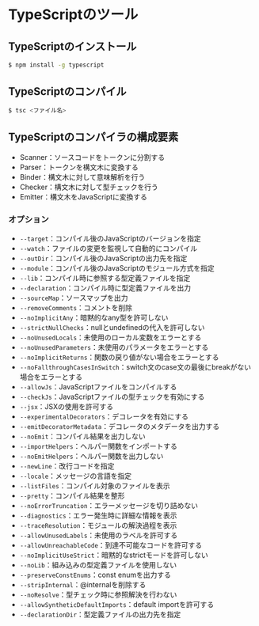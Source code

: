 # TypeScriptのツール

## TypeScriptのインストール
```sh
$ npm install -g typescript
```

## TypeScriptのコンパイル
```sh
$ tsc <ファイル名>
```
## TypeScriptのコンパイラの構成要素
- Scanner：ソースコードをトークンに分割する
- Parser：トークンを構文木に変換する
- Binder：構文木に対して意味解析を行う
- Checker：構文木に対して型チェックを行う
- Emitter：構文木をJavaScriptに変換する

### オプション
- `--target`：コンパイル後のJavaScriptのバージョンを指定
- `--watch`：ファイルの変更を監視して自動的にコンパイル
- `--outDir`：コンパイル後のJavaScriptの出力先を指定
- `--module`：コンパイル後のJavaScriptのモジュール方式を指定
- `--lib`：コンパイル時に参照する型定義ファイルを指定
- `--declaration`：コンパイル時に型定義ファイルを出力
- `--sourceMap`：ソースマップを出力
- `--removeComments`：コメントを削除
- `--noImplicitAny`：暗黙的なany型を許可しない
- `--strictNullChecks`：nullとundefinedの代入を許可しない
- `--noUnusedLocals`：未使用のローカル変数をエラーとする
- `--noUnusedParameters`：未使用のパラメータをエラーとする
- `--noImplicitReturns`：関数の戻り値がない場合をエラーとする
- `--noFallthroughCasesInSwitch`：switch文のcase文の最後にbreakがない場合をエラーとする
- `--allowJs`：JavaScriptファイルをコンパイルする
- `--checkJs`：JavaScriptファイルの型チェックを有効にする
- `--jsx`：JSXの使用を許可する
- `--experimentalDecorators`：デコレータを有効にする
- `--emitDecoratorMetadata`：デコレータのメタデータを出力する
- `--noEmit`：コンパイル結果を出力しない
- `--importHelpers`：ヘルパー関数をインポートする
- `--noEmitHelpers`：ヘルパー関数を出力しない
- `--newLine`：改行コードを指定
- `--locale`：メッセージの言語を指定
- `--listFiles`：コンパイル対象のファイルを表示
- `--pretty`：コンパイル結果を整形
- `--noErrorTruncation`：エラーメッセージを切り詰めない
- `--diagnostics`：エラー発生時に詳細な情報を表示
- `--traceResolution`：モジュールの解決過程を表示
- `--allowUnusedLabels`：未使用のラベルを許可する
- `--allowUnreachableCode`：到達不可能なコードを許可する
- `--noImplicitUseStrict`：暗黙的なstrictモードを許可しない
- `--noLib`：組み込みの型定義ファイルを使用しない
- `--preserveConstEnums`：const enumを出力する
- `--stripInternal`：@internalを削除する
- `--noResolve`：型チェック時に参照解決を行わない
- `--allowSyntheticDefaultImports`：default importを許可する
- `--declarationDir`：型定義ファイルの出力先を指定


